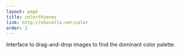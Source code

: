 ```yaml
---
layout: page
title: colorthieves
link: http://shorelle.net/color
order: 2
---
```


Interface to drag-and-drop images to find the dominant color palette.